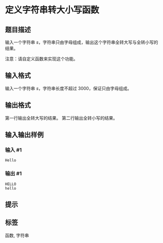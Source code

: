 # 定义字符串转大小写函数

## 题目描述

输入一个字符串 $s$，字符串只由字母组成，输出这个字符串全转大写与全转小写的结果。

注意：请自定义函数来实现这个功能。

## 输入格式

输入一个字符串 $s$，字符串长度不超过 $3000$，保证只由字母组成。

## 输出格式

第一行输出全转大写的结果。
第二行输出全转小写的结果。

## 输入输出样例

### 输入 #1

```
Hello
```

### 输出 #1

```
HELLO
hello
```

## 提示

## 标签
函数, 字符串
